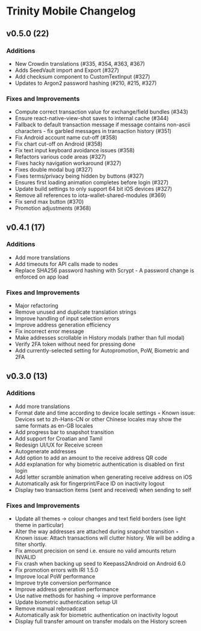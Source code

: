 # Trinity Mobile Changelog

## v0.5.0 (22)

### Additions
- New Crowdin translations (#335, #354, #363, #367)
- Adds SeedVault import and Export (#327)
- Add checksum component to CustomTextInput (#327)
- Updates to Argon2 password hashing (#210, #215, #327)

### Fixes and Improvements
- Compute correct transaction value for exchange/field bundles (#343)
- Ensure react-native-view-shot saves to internal cache (#344)
- Fallback to default transaction message if message contains non-ascii characters - fix garbled messages in transaction history (#351)
- Fix Android account name cut-off (#358)
- Fix chart cut-off on Android (#358)
- Fix text input keyboard avoidance issues (#358)
- Refactors various code areas (#327)
- Fixes hacky navigation workaround (#327)
- Fixes double modal bug (#327)
- Fixes terms/privacy being hidden by buttons (#327)
- Ensures first loading animation completes before login (#327)
- Update build settings to only support 64 bit iOS devices (#327)
- Remove all references to iota-wallet-shared-modules (#369)
- Fix send max button (#370)
- Promotion adjustments (#368)

## v0.4.1 (17)
### Additions
- Add more translations
- Add timeouts for API calls made to nodes
- Replace SHA256 password hashing with Scrypt - A password change is enforced on app load

### Fixes and Improvements
- Major refactoring
- Remove unused and duplicate translation strings
- Improve handling of input selection errors
- Improve address generation efficiency
- Fix incorrect error message
- Make addresses scrollable in History modals (rather than full modal)
- Verify 2FA token without need for pressing done
- Add currently-selected setting for Autopromotion, PoW, Biometric and 2FA

## v0.3.0 (13)

### Additions
- 	Add more translations
- 	Format date and time according to device locale settings
    ◦	Known issue: Devices set to zh-Hans-CN or other Chinese locales may show the same formats as en-GB locales
- 	Add progress bar to snapshot transition
- 	Add support for Croatian and Tamil
- 	Redesign UI/UX for Receive screen
- 	Autogenerate addresses
- 	Add option to add an amount to the receive address QR code
- 	Add explanation for why biometric authentication is disabled on first login
- 	Add letter scramble animation when generating receive address on iOS
- 	Automatically ask for fingerprint/Face ID on inactivity logout
- 	Display two transaction items (sent and received) when sending to self

### Fixes and Improvements
- 	Update all themes -> colour changes and text field borders (see light theme in particular)
- 	Alter the way addresses are attached during snapshot transition
    ◦	Known issue: Attach transactions will clutter history. We will be adding a filter shortly.
- 	Fix amount precision on send i.e. ensure no valid amounts return INVALID
- 	Fix crash when backing up seed to Keepass2Android on Android 6.0
- 	Fix promotion errors with IRI 1.5.0
- 	Improve local PoW performance
- 	Improve tryte conversion performance
- 	Improve address generation performance
- 	Use native methods for hashing -> improve performance
- 	Update biometric authentication setup UI 
- 	Remove manual rebroadcast
- 	Automatically ask for biometric authentication on inactivity logout
- 	Display full transfer amount on transfer modals on the History screen
